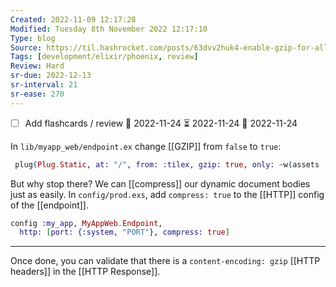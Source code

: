 ```yaml
---
Created: 2022-11-09 12:17:28
Modified: Tuesday 8th November 2022 12:17:10
Type: blog
Source: https://til.hashrocket.com/posts/63dvv2huk4-enable-gzip-for-all-phoenix-responses
Tags: [development/elixir/phoenix, review]
Review: Hard
sr-due: 2022-12-13
sr-interval: 21
sr-ease: 270
---
```


- [ ] Add flashcards / review 🛫 2022-11-24 ⏳ 2022-11-24 📅 2022-11-24

In `lib/myapp_web/endpoint.ex` change [[GZIP]] from `false` to `true`:

```elixir
 plug(Plug.Static, at: "/", from: :tilex, gzip: true, only: ~w(assets ...))
```

But why stop there? We can [[compress]] our dynamic document bodies just as easily. In `config/prod.exs`, add `compress: true` to the [[HTTP]] config of the [[endpoint]].

```elixir
config :my_app, MyAppWeb.Endpoint,
  http: [port: {:system, "PORT"}, compress: true]
```

---

Once done, you can validate that there is a `content-encoding: gzip` [[HTTP headers]] in the [[HTTP Response]].